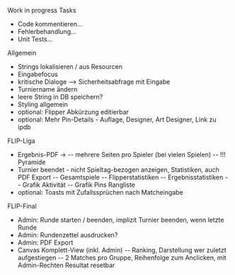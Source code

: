 Work in progress Tasks
- Code kommentieren...
- Fehlerbehandlung...
- Unit Tests...

Allgemein
- Strings lokalisieren / aus Resourcen
- Eingabefocus
- kritische Dialoge --> Sicherheitsabfrage mit Eingabe
- Turniername ändern
- leere String in DB speichern?
- Styling allgemein
- optional: Flipper Abkürzung editierbar
- optional: Mehr Pin-Details - Auflage, Designer, Art Designer, Link zu ipdb

FLIP-Liga
- Ergebnis-PDF -> 
-- mehrere Seiten pro Spieler (bei vielen Spielen)
-- !!! Pyramide
- Turnier beendet - nicht Spieltag-bezogen anzeigen, Statistiken, auch PDF Export
-- Gesamtspiele
-- Flipperstatistiken
-- Ergebnisstatistiken
-- Grafik Aktivität
-- Grafik Pins Rangliste
- optional: Toasts mit Zufallssprüchen nach Matcheingabe

FLIP-Final
- Admin: Runde starten / beenden, implizit Turnier beenden, wenn letzte Runde
- Admin: Rundenzettel ausdrucken?
- Admin: PDF Export
- Canvas Komplett-View (inkl. Admin)
-- Ranking, Darstellung wer zuletzt aufgestiegen
-- 2 Matches pro Gruppe, Reihenfolge zum Anclicken, mit Admin-Rechten Resultat resetbar

